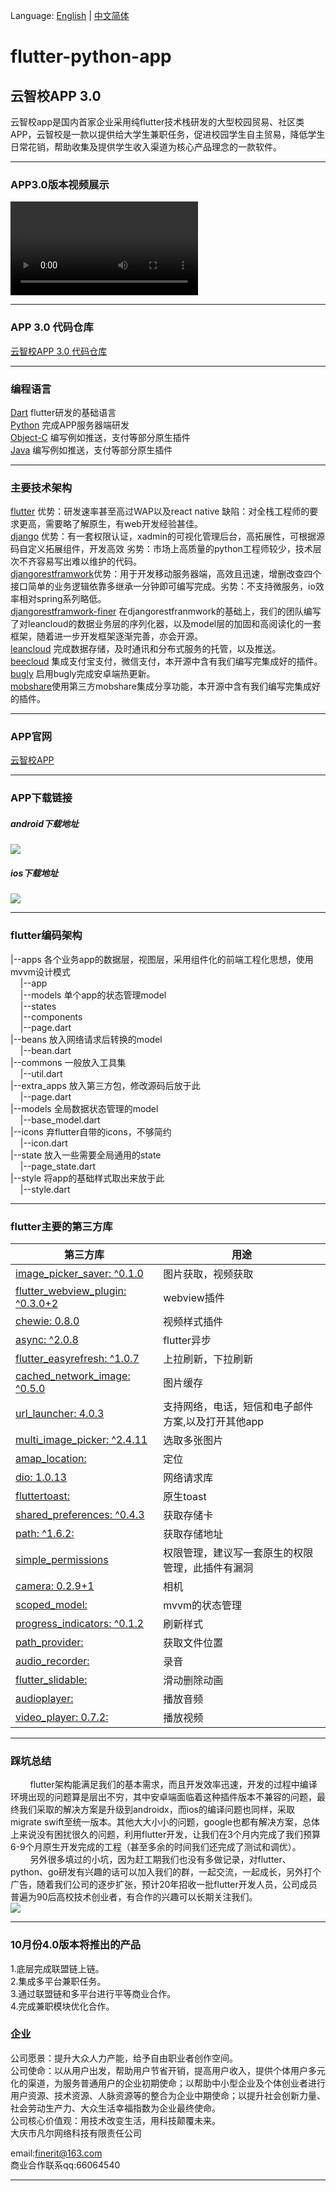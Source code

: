 Language: [English](https://github.com/Anjiefan/flutter_campus_social_app/blob/master/README-en.md) | [中文简体](https://github.com/Anjiefan/flutter_campus_social_app/edit/master/README.md)
# flutter-python-app
## 云智校APP 3.0
云智校app是国内首家企业采用纯flutter技术栈研发的大型校园贸易、社区类APP，云智校是一款以提供给大学生兼职任务，促进校园学生自主贸易，降低学生日常花销，帮助收集及提供学生收入渠道为核心产品理念的一款软件。

------------

### APP3.0版本视频展示
<video src="http://www.finerit.com/media/yunzhixiao.mp4" controls="controls">
</video>

------------


### APP 3.0 代码仓库
[云智校APP 3.0 代码仓库](https://github.com/Anjiefan/flutter_yun_campus "云智校APP 3.0 代码仓库")

------------

### 编程语言
[Dart](https://www.dartlang.org/dart-2 "Dart")    flutter研发的基础语言<br/>
[Python](https://www.python.org/downloads/release/python-366/ "Python")  完成APP服务器端研发<br/>
[Object-C](https://developer.apple.com/documentation/objectivec "Object-C") 编写例如推送，支付等部分原生插件<br/>
[Java](https://www.oracle.com/java/ "Java") 编写例如推送，支付等部分原生插件<br/>

------------

### 主要技术架构
[flutter](https://docs.flutter.io/ "flutter") 优势：研发速率甚至高过WAP以及react native 缺陷：对全栈工程师的要求更高，需要略了解原生，有web开发经验甚佳。<br/>
[django](https://www.djangoproject.com/ "django") 优势：有一套权限认证，xadmin的可视化管理后台，高拓展性，可根据源码自定义拓展组件，开发高效 劣势：市场上高质量的python工程师较少，技术层次不齐容易写出难以维护的代码。<br/>
[djangorestframwork](https://www.django-rest-framework.org/ "djangorestframwork")优势：用于开发移动服务器端，高效且迅速，增删改查四个接口简单的业务逻辑依靠多继承一分钟即可编写完成。劣势：不支持微服务，io效率相对spring系列略低。<br/>
[djangorestframwork-finer]( "djangorestframwork-finer") 在djangorestfranmwork的基础上，我们的团队编写了对leancloud的数据业务层的序列化器，以及model层的加固和高阅读化的一套框架，随着进一步开发框架逐渐完善，亦会开源。<br/>
[leancloud](https://leancloud.cn "leancloud") 完成数据存储，及时通讯和分布式服务的托管，以及推送。<br/>
[beecloud](https://beecloud.cn/ "beecloud") 集成支付宝支付，微信支付，本开源中含有我们编写完集成好的插件。<br/>
[bugly](https://bugly.qq.com/v2/ "bugly") 启用bugly完成安卓端热更新。<br/>
[mobshare](http://www.mob.com/ "mobshare")使用第三方mobshare集成分享功能，本开源中含有我们编写完集成好的插件。<br/>

------------

### APP官网
[云智校APP](https://app.finerit.com/ "云智校APP")

------------

### APP下载链接
##### android下载地址
[![](https://github.com/Anjiefan/flutter_campus_social_app/blob/master/android.png?raw=true)](https://github.com/Anjiefan/flutter_campus_social_app/blob/master/android.png?raw=true)
##### ios下载地址
[![](https://github.com/Anjiefan/flutter_campus_social_app/blob/master/ios1.png?raw=true)](https://github.com/Anjiefan/flutter_campus_social_app/blob/master/ios1.png?raw=true)



------------

### flutter编码架构
|--apps 各个业务app的数据层，视图层，采用组件化的前端工程化思想，使用mvvm设计模式<br/>
&nbsp;&nbsp;&nbsp;&nbsp;|--app<br/>
&nbsp;&nbsp;&nbsp;&nbsp;|--models 单个app的状态管理model<br/>
&nbsp;&nbsp;&nbsp;&nbsp;|--states<br/>
&nbsp;&nbsp;&nbsp;&nbsp;|--components<br/>
&nbsp;&nbsp;&nbsp;&nbsp;|--page.dart<br/>
|--beans 放入网络请求后转换的model<br/>
&nbsp;&nbsp;&nbsp;&nbsp;|--bean.dart<br/>
|--commons 一般放入工具集<br/>
&nbsp;&nbsp;&nbsp;&nbsp;|--util.dart<br/>
|--extra_apps 放入第三方包，修改源码后放于此<br/>
&nbsp;&nbsp;&nbsp;&nbsp;|--page.dart<br/>
|--models 全局数据状态管理的model<br/>
&nbsp;&nbsp;&nbsp;&nbsp;|--base_model.dart<br/>
|--icons 弃flutter自带的icons，不够简约<br/>
&nbsp;&nbsp;&nbsp;&nbsp;|--icon.dart<br/>
|--state 放入一些需要全局通用的state<br/>
&nbsp;&nbsp;&nbsp;&nbsp;|--page_state.dart<br/>
|--style 将app的基础样式取出来放于此<br/>
&nbsp;&nbsp;&nbsp;&nbsp;|--style.dart<br/>

------------


### flutter主要的第三方库


| 第三方库 | 用途 |
|--------|-----|
|[image_picker_saver: ^0.1.0](https://pub.dartlang.org/packages/image_picker_saver)| 图片获取，视频获取 |
|  [flutter_webview_plugin: ^0.3.0+2 ](https://pub.dartlang.org/packages/flutter_webview_plugin) | webview插件|
|[ chewie: 0.8.0  ](https://pub.dartlang.org/packages/chewie)| 视频样式插件 |
|  [  async: ^2.0.8](https://pub.dartlang.org/packages/async) |flutter异步 |
|[  flutter_easyrefresh: ^1.0.7 ](https://pub.dartlang.org/packages/flutter_easyrefresh)| 上拉刷新，下拉刷新|
|[ cached_network_image: ^0.5.0  ](https://pub.dartlang.org/packages/cached_network_image)|图片缓存 |
| [url_launcher: 4.0.3   ](https://pub.dartlang.org/packages/url_launcher#-readme-tab-) | 支持网络，电话，短信和电子邮件方案,以及打开其他app|
| [  multi_image_picker: ^2.4.11 ](https://pub.dartlang.org/packages/multi_image_picker) | 选取多张图片|
| [ amap_location:  ](https://pub.dartlang.org/packages/amap_location)|定位
|[   dio: 1.0.13 ](https://pub.dartlang.org/packages/dio) | 网络请求库 |
| [   fluttertoast:  ](https://pub.dartlang.org/packages/fluttertoast)|原生toast|
|[   shared_preferences: ^0.4.3 ](https://pub.dartlang.org/packages/shared_preferences) | 获取存储卡 |
|  [   path: ^1.6.2:  ](https://pub.dartlang.org/packages/path)| 获取存储地址|
| [  simple_permissions ](https://pub.dartlang.org/packages/simple_permissions)| 权限管理，建议写一套原生的权限管理，此插件有漏洞
|[   camera: 0.2.9+1 ](https://pub.dartlang.org/packages/camera)|相机
| [  scoped_model: ](https://pub.dartlang.org/packages/scoped_model) | mvvm的状态管理 
|[  progress_indicators: ^0.1.2 ](https://pub.dartlang.org/packages/progress_indicators)|刷新样式
|[  path_provider: ](https://pub.dartlang.org/packages/path_provider) | 获取文件位置
|[  audio_recorder: ](https://pub.dartlang.org/packages/audio_recorder)|录音
|[  flutter_slidable: ](https://pub.dartlang.org/packages/flutter_slidable)|滑动删除动画
|[  audioplayer: ](https://pub.dartlang.org/packages/audioplayer)|播放音频
| [   video_player: 0.7.2: ](https://pub.dartlang.org/packages/video_player)|播放视频



------------


### 踩坑总结
&nbsp;&nbsp;&nbsp;&nbsp;&nbsp;&nbsp;&nbsp;&nbsp;flutter架构能满足我们的基本需求，而且开发效率迅速，开发的过程中编译环境出现的问题算是层出不穷，其中安卓端面临着这种插件版本不兼容的问题，最终我们采取的解决方案是升级到androidx，而ios的编译问题也同样，采取migrate swift至统一版本。其他大大小小的问题，google也都有解决方案，总体上来说没有困扰很久的问题，利用flutter开发，让我们在3个月内完成了我们预算6-9个月原生开发完成的工程（甚至多余的时间我们还完成了测试和调优）。
<br/>
&nbsp;&nbsp;&nbsp;&nbsp;&nbsp;&nbsp;&nbsp;&nbsp;另外很多填过的小坑，因为赶工期我们也没有多做记录，对flutter、python、go研发有兴趣的话可以加入我们的群，一起交流，一起成长，另外打个广告，随着我们公司的逐步扩张，预计20年招收一批flutter开发人员，公司成员普遍为90后高校技术创业者，有合作的兴趣可以长期关注我们。<br/>
[![](https://github.com/Anjiefan/flutter_campus_social_app/blob/master/qqqun.jpg?raw=true)](https://github.com/Anjiefan/flutter_campus_social_app/blob/master/qqqun.jpg?raw=true)

------------
### 10月份4.0版本将推出的产品
1.底层完成联盟链上链。<br/>
2.集成多平台兼职任务。<br/>
3.通过联盟链和多平台进行平等商业合作。<br/>
4.完成兼职模块优化合作。<br/>

### 企业
公司愿景：提升大众人力产能，给予自由职业者创作空间。<br/>
公司使命：以从用户出发，帮助用户节省开销，提高用户收入，提供个体用户多元化的渠道，为服务普通用户的企业初期使命；以帮助中小型企业及个体创业者进行用户资源、技术资源、人脉资源等的整合为企业中期使命；以提升社会创新力量、社会劳动生产力、大众生活幸福指数为企业最终使命。<br/>
公司核心价值观：用技术改变生活，用科技颠覆未来。<br/>
大庆市凡尔网络科技有限责任公司<br/>

email:finerit@163.com<br/>
商业合作联系qq:66064540<br/>

------------
